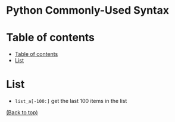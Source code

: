 # Python Commonly-Used Syntax

# Table of contents
- [Table of contents](#table-of-contents)
- [List](#list)

# List
- `list_a[-100:]` get the last 100 items in the list

[(Back to top)](#table-of-contents)
